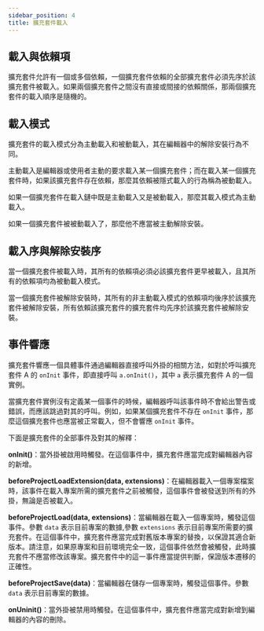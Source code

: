 ```yaml
---
sidebar_position: 4
title: 擴充套件載入
---
```


## 載入與依賴項 
擴充套件允許有一個或多個依賴，一個擴充套件依賴的全部擴充套件必須先序於該擴充套件被載入。如果兩個擴充套件之間沒有直接或間接的依賴關係，那兩個擴充套件的載入順序是隨機的。
## 載入模式
擴充套件的載入模式分為主動載入和被動載入，其在編輯器中的解除安裝行為不同。

主動載入是編輯器或使用者主動的要求載入某一個擴充套件；而在載入某一個擴充套件時，如果該擴充套件存在依賴，那麼其依賴被隱式載入的行為稱為被動載入。

如果一個擴充套件在載入鏈中既是主動載入又是被動載入，那麼其載入模式為主動載入。

如果一個擴充套件被被動載入了，那麼他不應當被主動解除安裝。
## 載入序與解除安裝序
當一個擴充套件被載入時，其所有的依賴項必須必該擴充套件更早被載入，且其所有的依賴項均為被動載入模式。

當一個擴充套件被解除安裝時，其所有的非主動載入模式的依賴項均後序於該擴充套件被解除安裝，所有依賴該擴充套件的擴充套件均先序於該擴充套件被解除安裝。
## 事件響應
擴充套件響應一個具體事件通過編輯器直接呼叫外掛的相關方法，如對於呼叫擴充套件 A 的 `onInit` 事件，即直接呼叫 `a.onInit()`，其中 `a` 表示擴充套件 A 的一個實例。

當擴充套件實例沒有定義某一個事件的時候，編輯器呼叫該事件時不會給出警告或錯誤，而應該跳過對其的呼叫。例如，如果某個擴充套件不存在 `onInit` 事件，那麼這個擴充套件也應當被正常載入，但不會響應 `onInit` 事件。

下面是擴充套件的全部事件及對其的解釋：

**onInit()**：當外掛被啟用時觸發。在這個事件中，擴充套件應當完成對編輯器內容的新增。

**beforeProjectLoadExtension(data, extensions)**：在編輯器載入一個專案檔案時，該事件在載入專案所需的擴充套件之前被觸發，這個事件會被發送到所有的外掛，無論是否被載入。

**beforeProjectLoad(data, extensions)**：當編輯器在載入一個專案時，觸發這個事件。參數 `data` 表示目前專案的數據,參數 `extensions` 表示目前專案所需要的擴充套件。在這個事件中，擴充套件應當完成對舊版本專案的替換，以保證其適合新版本。請注意，如果原專案和目前環境完全一致，這個事件依然會被觸發，此時擴充套件不應當修改該專案。擴充套件中的這一事件應當提供判斷，保證版本遷移的正確性。

**beforeProjectSave(data)**：當編輯器在儲存一個專案時，觸發這個事件。參數 `data` 表示目前專案的數據。

**onUninit()**：當外掛被禁用時觸發。在這個事件中，擴充套件應當完成對新增到編輯器的內容的刪除。
